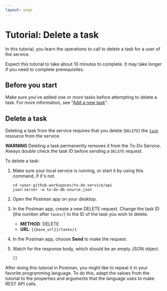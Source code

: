 ```yaml
---
layout: page
---
```


# Tutorial: Delete a task

In this tutorial, you learn the operations to call to delete a task for a user of the service.

Expect this tutorial to take about 10 minutes to complete. It may take longer if you need to complete prerequisites.

## Before you start

Make sure you've added one or more tasks before attempting to delete a task. For more information, see "[Add a new task](add-a-new-task)".

## Delete a task

Deleting a task from the service requires that you delete (`DELETE`) the [`task`](../api/task.md) resource from the service.

**WARNING** Deleting a task permanently removes it from the To-Do Service. Always double check the task ID before sending a `DELETE` request.

To delete a task:

1. Make sure your local service is running, or start it by using this command, if it's not.

    ```shell
    cd <your-github-workspace>/to-do-service/api
    json-server -w to-do-db-source.json
    ```

1. Open the Postman app on your desktop.
1. In the Postman app, create a new DELETE request. Change the task ID (the number after `tasks/`) to the ID of the task you wish to delete.
    * **METHOD**: DELETE
    * **URL**: `{{base_url}}/tasks/1`

1. In the Postman app, choose **Send** to make the request.
1. Watch for the response body, which should be an empty JSON object.

    ```js
    {}
    ```

After doing this tutorial in Postman, you might like to repeat it in
your favorite programming language. To do this, adapt the values from
the tutorial to the properties and arguments that the language uses to
make REST API calls.
